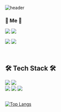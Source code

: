 ![header](https://capsule-render.vercel.app/api?type=waving&color=FFB3C7&height=300&section=header&text=Kim%20Seong%20Ae&fontSize=80&animation=twinkling&fontColor=1B1F24)


### 🍓 Me 🍓

 
<a href="https://www.instagram.com/tori_tole/"><img src="https://img.shields.io/badge/Instagram-E4405F?style=flat-square&logo=Instagram&logoColor=white"/></a>
<a href="https://www.facebook.com/01039419805"><img src="https://img.shields.io/badge/Facebook-1877F2?style=flat-square&logo=Instagram&logoColor=white"/></a>
<br/>
 

<a href="https://www.facebook.com/01039419805"><img src="https://img.shields.io/badge/Naver Mail-03C75A?style=flat-square&logo=Naver&logoColor=white"/></a>
<a href="https://www.facebook.com/01039419805"><img src="https://img.shields.io/badge/Hanyang Gmail-EA4335?style=flat-square&logo=Gmail&logoColor=white"/></a>

<br />

## 🛠️ Tech Stack 🛠️
<img src="https://img.shields.io/badge/Python-3776AB?style=flat-square&logo=Python&logoColor=white"/></a>
<img src="https://img.shields.io/badge/JavaScript-F7DF1E?style=flat-square&logo=JavaScript&logoColor=white"/></a>
<br/>
<img src="https://img.shields.io/badge/HTML5-E34F26?style=flat-square&logo=HTML5&logoColor=white"/></a>
<img src="https://img.shields.io/badge/CSS3-1572B6?style=flat-square&logo=CSS3&logoColor=white"/></a>
<img src="https://img.shields.io/badge/React-61DAFB?style=flat-square&logo=React&logoColor=white"/></a>
<br/>
<br/>


[![Top Langs](https://github-readme-stats.vercel.app/api/top-langs/?username=abc4571998&layout=compact)](https://github.com/abc4571998/github-readme-stats)

<!--
**abc4571998/abc4571998** is a ✨ _special_ ✨ repository because its `README.md` (this file) appears on your GitHub profile.

Here are some ideas to get you started:

- 🔭 I’m currently working on ...
- 🌱 I’m currently learning ...
- 👯 I’m looking to collaborate on ...
- 🤔 I’m looking for help with ...
- 💬 Ask me about ...
- 📫 How to reach me: ...
- 😄 Pronouns: ...
- ⚡ Fun fact: ...
-->
